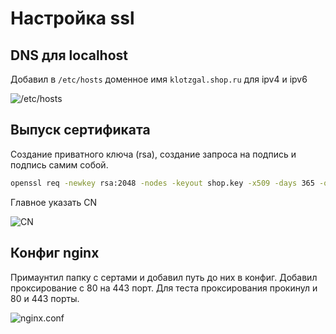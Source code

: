 # Настройка ssl

## DNS для localhost

Добавил в `/etc/hosts` доменное имя `klotzgal.shop.ru` для ipv4 и ipv6

![/etc/hosts](../misc/images/etc_hosts.png)

## Выпуск сертификата

Создание приватного ключа (rsa), создание запроса на подпись и подпись самим собой.

```bash
openssl req -newkey rsa:2048 -nodes -keyout shop.key -x509 -days 365 -out shop.crt 
```

Главное указать CN

![CN](../misc/images/gen_certs.png)

## Конфиг nginx

Примаунтил папку с сертами и добавил путь до них в конфиг. Добавил проксирование с 80 на 443 порт. Для теста проксирования прокинул и 80 и 443 порты.

![nginx.conf](../misc/images/nginx_ssl.png)

